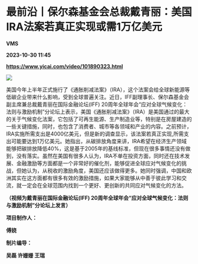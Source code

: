 # 最前沿丨保尔森基金会总裁戴青丽：美国IRA法案若真正实现或需1万亿美元
**VMS**

**2023-10-30 11:45**

**https://www.yicai.com/video/101890323.html**

![](http://imgcdn.yicai.com/vms-new/2023/10/6cd45e737554add4071a518525f9775b_fC3y.jpg) 

美国今年上半年正式施行了《通胀削减法案》（IRA），这个法案会给全球新能源等低碳企业带来什么影响，受到全球普遍关注。近日，IFF副理事长、保尔森基金会副主席兼总裁戴青丽在国际金融论坛(IFF) 20周年全球年会“应对全球气候变化：法则与激励机制”分论坛上表示，美国《通胀削减法案》（IRA）是美国通过的最大的关于气候变化法案，它包括了可再生能源、生产制造业等，特别是在房屋建造的一些关键措施，同时，也包含了消费者、城市等各领域和产业的内容。之前预计，IRA实施所需支出是4000亿美元，但是新的调查显示，该法案若真正实现,所需支出可能要达到1万亿美元。她指出，从碳排放角度来讲，IRA希望在经济生产领域能够把碳排放降低40%，这是基于2005年的基线标准，但现在很多事情还没有做到，没有落实。虽然在美国有很多人认为，IRA不单在投资方面，同时还在技术发展、金融激励等方面都是一个非常好的催化剂，能够促进全球应对气候变化的挑战，但她认为，从税收的激励角度，美国还应该做得更多。她同时强调，中国和欧洲其实在这方面都有很多有效的激励措施，如果大家能够从中善于彼此学习和交流，就一定会在全球范围内找到一个更好、更创新的共同应对气候变化的方法。

**（视频为戴青丽在国际金融论坛(IFF) 20周年全球年会“应对全球气候变化：法则与激励机制”分论坛上发言）**

**项目制作人：**

**傅娆**

**制片编导：**

**吴磊 许姗姗 王瑞**